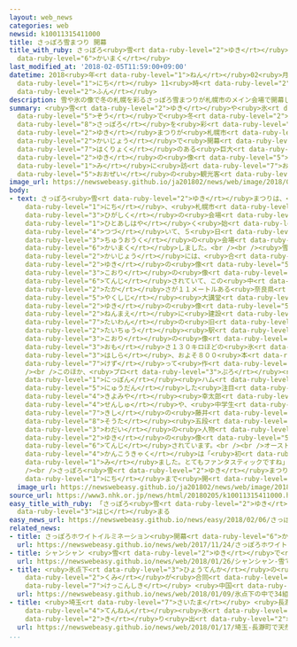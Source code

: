 ```yaml
---
layout: web_news
categories: web
newsid: k10011315411000
title: さっぽろ雪まつり 開幕
title_with_ruby: さっぽろ<ruby>雪<rt data-ruby-level="2">ゆき</rt></ruby>まつり <ruby>開幕<rt
  data-ruby-level="6">かいまく</rt></ruby>
last_modified_at: '2018-02-05T11:59:00+09:00'
datetime: 2018<ruby>年<rt data-ruby-level="1">ねん</rt></ruby>02<ruby>月<rt data-ruby-level="1">がつ</rt></ruby>05<ruby>日<rt
  data-ruby-level="1">にち</rt></ruby> 11<ruby>時<rt data-ruby-level="2">じ</rt></ruby>59<ruby>分<rt
  data-ruby-level="2">ふん</rt></ruby>
description: 雪や氷の像で冬の札幌を彩るさっぽろ雪まつりが札幌市のメイン会場で開幕し、迫力のある巨大な雪の像を見に訪れた大勢の観光客でにぎわっています。
summary: <ruby>雪<rt data-ruby-level="2">ゆき</rt></ruby>や<ruby>氷<rt data-ruby-level="3">こおり</rt></ruby>の<ruby>像<rt
  data-ruby-level="5">ぞう</rt></ruby>で<ruby>冬<rt data-ruby-level="2">ふゆ</rt></ruby>の<ruby>札幌<rt
  data-ruby-level="8">さっぽろ</rt></ruby>を<ruby>彩<rt data-ruby-level="7">いろど</rt></ruby>るさっぽろ<ruby>雪<rt
  data-ruby-level="2">ゆき</rt></ruby>まつりが<ruby>札幌市<rt data-ruby-level="8">さっぽろし</rt></ruby>のメイン<ruby>会場<rt
  data-ruby-level="2">かいじょう</rt></ruby>で<ruby>開幕<rt data-ruby-level="6">かいまく</rt></ruby>し、<ruby>迫力<rt
  data-ruby-level="7">はくりょく</rt></ruby>のある<ruby>巨大<rt data-ruby-level="7">きょだい</rt></ruby>な<ruby>雪<rt
  data-ruby-level="2">ゆき</rt></ruby>の<ruby>像<rt data-ruby-level="5">ぞう</rt></ruby>を<ruby>見<rt
  data-ruby-level="1">み</rt></ruby>に<ruby>訪<rt data-ruby-level="7">おとず</rt></ruby>れた<ruby>大勢<rt
  data-ruby-level="5">おおぜい</rt></ruby>の<ruby>観光客<rt data-ruby-level="4">かんこうきゃく</rt></ruby>でにぎわっています。
image_url: https://newswebeasy.github.io/ja201802/news/web/image/2018/02/05/K10011315411_1802051157_1802051159_01_02.jpg
body:
- text: さっぽろ<ruby>雪<rt data-ruby-level="2">ゆき</rt></ruby>まつりは、<ruby>今月<rt data-ruby-level="2">こんげつ</rt></ruby>１<ruby>日<rt
    data-ruby-level="1">にち</rt></ruby>、<ruby>札幌市<rt data-ruby-level="8">さっぽろし</rt></ruby><ruby>東区<rt
    data-ruby-level="3">ひがしく</rt></ruby>の<ruby>会場<rt data-ruby-level="2">かいじょう</rt></ruby>で<ruby>一足早<rt
    data-ruby-level="1">ひとあしはや</rt></ruby>く<ruby>始<rt data-ruby-level="3">はじ</rt></ruby>まったのに<ruby>続<rt
    data-ruby-level="4">つづ</rt></ruby>いて、５<ruby>日<rt data-ruby-level="1">にち</rt></ruby>からメインとなる<ruby>中央区<rt
    data-ruby-level="3">ちゅうおうく</rt></ruby>の<ruby>会場<rt data-ruby-level="2">かいじょう</rt></ruby>などで<ruby>開幕<rt
    data-ruby-level="6">かいまく</rt></ruby>しました。<br /><br /><ruby>雪<rt data-ruby-level="2">ゆき</rt></ruby>まつりの<ruby>会場<rt
    data-ruby-level="2">かいじょう</rt></ruby>には、<ruby>合<rt data-ruby-level="2">あ</rt></ruby>わせておよそ２００の<ruby>雪<rt
    data-ruby-level="2">ゆき</rt></ruby>の<ruby>像<rt data-ruby-level="5">ぞう</rt></ruby>や<ruby>氷<rt
    data-ruby-level="3">こおり</rt></ruby>の<ruby>像<rt data-ruby-level="5">ぞう</rt></ruby>が<ruby>展示<rt
    data-ruby-level="6">てんじ</rt></ruby>されていて、この<ruby>中<rt data-ruby-level="1">なか</rt></ruby>には、<ruby>高<rt
    data-ruby-level="2">たか</rt></ruby>さが１１メートルある<ruby>奈良県<rt data-ruby-level="8">ならけん</rt></ruby>の<ruby>薬師寺<rt
    data-ruby-level="5">やくしじ</rt></ruby><ruby>大講堂<rt data-ruby-level="5">だいこうどう</rt></ruby>をモチーフにした<ruby>雪<rt
    data-ruby-level="2">ゆき</rt></ruby>の<ruby>像<rt data-ruby-level="5">ぞう</rt></ruby>があります。また、およそ１００<ruby>年前<rt
    data-ruby-level="2">ねんまえ</rt></ruby>に<ruby>建設<rt data-ruby-level="5">けんせつ</rt></ruby>された<ruby>台湾<rt
    data-ruby-level="7">たいわん</rt></ruby>の<ruby>旧<rt data-ruby-level="5">きゅう</rt></ruby><ruby>台中<rt
    data-ruby-level="2">たいちゅう</rt></ruby><ruby>駅<rt data-ruby-level="3">えき</rt></ruby>をモチーフにした<ruby>氷<rt
    data-ruby-level="3">こおり</rt></ruby>の<ruby>像<rt data-ruby-level="5">ぞう</rt></ruby>は、<ruby>重<rt
    data-ruby-level="3">おも</rt></ruby>さ１３０キロほどの<ruby>氷<rt data-ruby-level="3">こおり</rt></ruby>の<ruby>柱<rt
    data-ruby-level="3">はしら</rt></ruby>、およそ８００<ruby>本<rt data-ruby-level="1">ほん</rt></ruby>を<ruby>削<rt
    data-ruby-level="7">けず</rt></ruby>って<ruby>作<rt data-ruby-level="2">つく</rt></ruby>られました。<br
    /><br />このほか、<ruby>プロ<rt data-ruby-level="3">ぷろ</rt></ruby><ruby>野球<rt data-ruby-level="3">やきゅう</rt></ruby>・<ruby>日本<rt
    data-ruby-level="1">にっぽん</rt></ruby><ruby>ハム<rt data-ruby-level="1">はむ</rt></ruby>に<ruby>入団<rt
    data-ruby-level="5">にゅうだん</rt></ruby>した<ruby>注目<rt data-ruby-level="3">ちゅうもく</rt></ruby>のルーキー、<ruby>清宮<rt
    data-ruby-level="4">きよみや</rt></ruby><ruby>幸太郎<rt data-ruby-level="7">こうたろう</rt></ruby><ruby>選手<rt
    data-ruby-level="4">せんしゅ</rt></ruby>や、<ruby>中学生<rt data-ruby-level="1">ちゅうがくせい</rt></ruby><ruby>棋士<rt
    data-ruby-level="7">きし</rt></ruby>の<ruby>藤井<rt data-ruby-level="7">ふじい</rt></ruby><ruby>聡太<rt
    data-ruby-level="8">そうた</rt></ruby><ruby>五段<rt data-ruby-level="6">ごだん</rt></ruby>など、<ruby>話題<rt
    data-ruby-level="3">わだい</rt></ruby>の<ruby>人物<rt data-ruby-level="3">じんぶつ</rt></ruby>の<ruby>雪<rt
    data-ruby-level="2">ゆき</rt></ruby>の<ruby>像<rt data-ruby-level="5">ぞう</rt></ruby>も<ruby>展示<rt
    data-ruby-level="6">てんじ</rt></ruby>されています。<br /><br />オーストラリアから<ruby>訪<rt data-ruby-level="7">おとず</rt></ruby>れた<ruby>観光客<rt
    data-ruby-level="4">かんこうきゃく</rt></ruby>は「<ruby>初<rt data-ruby-level="4">はじ</rt></ruby>めて<ruby>見<rt
    data-ruby-level="1">み</rt></ruby>ました。とてもファンタスティックですね」となどと<ruby>話<rt data-ruby-level="2">はな</rt></ruby>していました。<br
    /><br />さっぽろ<ruby>雪<rt data-ruby-level="2">ゆき</rt></ruby>まつりは、<ruby>今月<rt data-ruby-level="2">こんげつ</rt></ruby>１２<ruby>日<rt
    data-ruby-level="1">にち</rt></ruby>まで<ruby>開<rt data-ruby-level="3">ひら</rt></ruby>かれています。
  image_url: https://newswebeasy.github.io/ja201802/news/web/image/2018/02/05/K10011315411_1802051157_1802051159_01_03.jpg
source_url: https://www3.nhk.or.jp/news/html/20180205/k10011315411000.html
easy_title_with_ruby: 「さっぽろ<ruby>雪<rt data-ruby-level="2">ゆき</rt></ruby>まつり」が<ruby>始<rt
  data-ruby-level="3">はじ</rt></ruby>まる
easy_news_url: https://newswebeasy.github.io/news/easy/2018/02/06/さっぽろ雪まつりが始まる
related_news:
- title: さっぽろホワイトイルミネーション<ruby>開幕<rt data-ruby-level="6">かいまく</rt></ruby>
  url: https://newswebeasy.github.io/news/web/2017/11/24/さっぽろホワイトイルミネーション開幕
- title: シャンシャン <ruby>雪<rt data-ruby-level="2">ゆき</rt></ruby>で<ruby>遊<rt data-ruby-level="3">あそ</rt></ruby>ぶ
  url: https://newswebeasy.github.io/news/web/2018/01/26/シャンシャン-雪で遊ぶ
- title: <ruby>氷点下<rt data-ruby-level="3">ひょうてんか</rt></ruby>の<ruby>中<rt data-ruby-level="1">なか</rt></ruby>で34<ruby>組<rt
    data-ruby-level="2">くみ</rt></ruby>が<ruby>合同<rt data-ruby-level="2">ごうどう</rt></ruby><ruby>結婚式<rt
    data-ruby-level="7">けっこんしき</rt></ruby> <ruby>中国<rt data-ruby-level="2">ちゅうごく</rt></ruby>
  url: https://newswebeasy.github.io/news/web/2018/01/09/氷点下の中で34組が合同結婚式-中国
- title: <ruby>埼玉<rt data-ruby-level="7">さいたま</rt></ruby> <ruby>長瀞町<rt data-ruby-level="8">ながとろまち</rt></ruby>で<ruby>天然<rt
    data-ruby-level="4">てんねん</rt></ruby><ruby>氷<rt data-ruby-level="3">こおり</rt></ruby>の<ruby>切<rt
    data-ruby-level="2">き</rt></ruby>り<ruby>出<rt data-ruby-level="2">だ</rt></ruby>し
  url: https://newswebeasy.github.io/news/web/2018/01/17/埼玉-長瀞町で天然氷の切り出し
...
```

